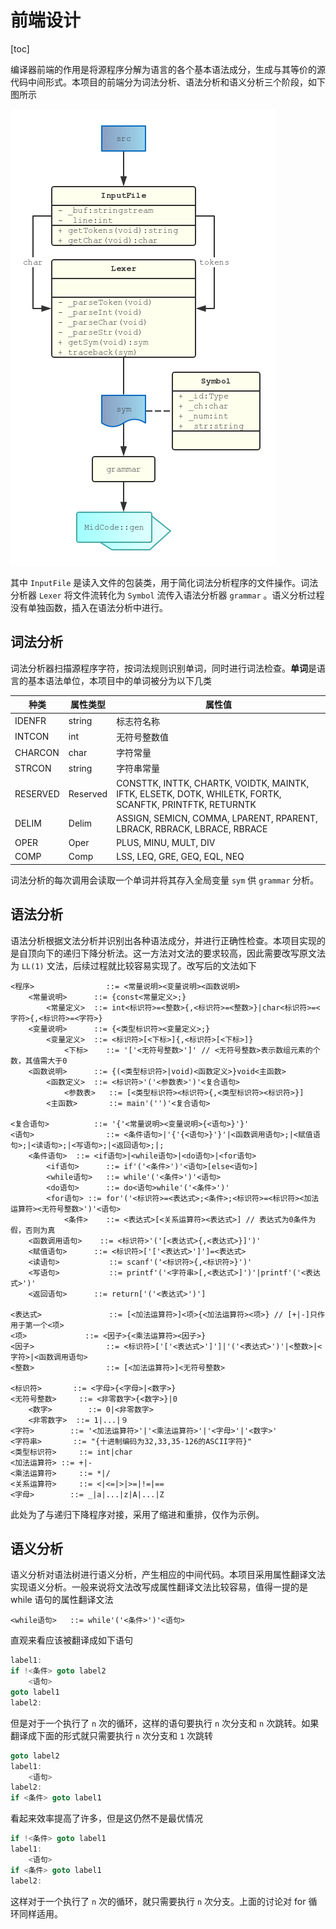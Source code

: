 # 前端设计

[toc]

编译器前端的作用是将源程序分解为语言的各个基本语法成分，生成与其等价的源代码中间形式。本项目的前端分为词法分析、语法分析和语义分析三个阶段，如下图所示

![frontend_hier](./img/frontend_hier.png)

其中 `InputFile` 是读入文件的包装类，用于简化词法分析程序的文件操作。词法分析器 `Lexer` 将文件流转化为 `Symbol` 流传入语法分析器 `grammar` 。语义分析过程没有单独函数，插入在语法分析中进行。

## 词法分析

词法分析器扫描源程序字符，按词法规则识别单词，同时进行词法检查。**单词**是语言的基本语法单位，本项目中的单词被分为以下几类

| 种类     | 属性类型 | 属性值                                                       |
| -------- | -------- | ------------------------------------------------------------ |
| IDENFR   | string   | 标志符名称                                                   |
| INTCON   | int      | 无符号整数值                                                 |
| CHARCON  | char     | 字符常量                                                     |
| STRCON   | string   | 字符串常量                                                   |
| RESERVED | Reserved | CONSTTK, INTTK, CHARTK, VOIDTK, MAINTK, IFTK, ELSETK, DOTK, WHILETK, FORTK, SCANFTK, PRINTFTK, RETURNTK |
| DELIM    | Delim    | ASSIGN, SEMICN, COMMA, LPARENT, RPARENT, LBRACK, RBRACK, LBRACE, RBRACE |
| OPER     | Oper     | PLUS, MINU, MULT, DIV                                        |
| COMP     | Comp     | LSS, LEQ, GRE, GEQ, EQL, NEQ                                 |

词法分析的每次调用会读取一个单词并将其存入全局变量 `sym` 供 `grammar` 分析。

## 语法分析

语法分析根据文法分析并识别出各种语法成分，并进行正确性检查。本项目实现的是自顶向下的递归下降分析法。这一方法对文法的要求较高，因此需要改写原文法为 `LL(1)` 文法，后续过程就比较容易实现了。改写后的文法如下

```
<程序>				::= <常量说明><变量说明><函数说明>
	<常量说明>		::= {const<常量定义>;}
		<常量定义> 	::= int<标识符>=<整数>{,<标识符>=<整数>}|char<标识符>=<字符>{,<标识符>=<字符>}
	<变量说明>		::= {<类型标识符><变量定义>;}
		<变量定义> 	::= <标识符>[<下标>]{,<标识符>[<下标>]}
			<下标>	::= '['<无符号整数>']' // <无符号整数>表示数组元素的个数，其值需大于0
	<函数说明>		::= {(<类型标识符>|void)<函数定义>}void<主函数>
		<函数定义>	::= <标识符>'('<参数表>')'<复合语句>
			<参数表>	::= [<类型标识符><标识符>{,<类型标识符><标识符>}]
		<主函数>		::= main'('')'<复合语句>

<复合语句>			::= '{'<常量说明><变量说明>{<语句>}'}'
<语句>				::= <条件语句>|'{'{<语句>}'}'|<函数调用语句>;|<赋值语句>;|<读语句>;|<写语句>;|<返回语句>;|;
	<条件语句>	::= <if语句>|<while语句>|<do语句>|<for语句>
		<if语句>		::= if'('<条件>')'<语句>[else<语句>]
		<while语句>	::= while'('<条件>')'<语句>
		<do语句>		::= do<语句>while'('<条件>')'
		<for语句>	::= for'('<标识符>=<表达式>;<条件>;<标识符>=<标识符><加法运算符><无符号整数>')'<语句>
			<条件>	::= <表达式>[<关系运算符><表达式>] // 表达式为0条件为假，否则为真
	<函数调用语句>	::= <标识符>'('[<表达式>{,<表达式>}]')'
	<赋值语句>		::= <标识符>['['<表达式>']']=<表达式>
	<读语句>			::= scanf'('<标识符>{,<标识符>}')'
	<写语句>			::= printf'('<字符串>[,<表达式>]')'|printf'('<表达式>')' 
	<返回语句>		::= return['('<表达式>')']

<表达式>				::= [<加法运算符>]<项>{<加法运算符><项>} // [+|-]只作用于第一个<项>
<项>				::= <因子>{<乘法运算符><因子>}
<因子>				::= <标识符>['['<表达式>']']|'('<表达式>')'|<整数>|<字符>|<函数调用语句>
<整数>				::= [<加法运算符>]<无符号整数>

<标识符>		::= <字母>{<字母>|<数字>}
<无符号整数> 	::= <非零数字>{<数字>}|0
	<数字>		::= 0|<非零数字>
	<非零数字>	::= 1|...|９
<字符>		::= '<加法运算符>'|'<乘法运算符>'|'<字母>'|'<数字>'
<字符串>		::= "{十进制编码为32,33,35-126的ASCII字符}"
<类型标识符> 	::= int|char
<加法运算符>	::= +|-
<乘法运算符> 	::= *|/
<关系运算符> 	::= <|<=|>|>=|!=|==
<字母>		::= _|a|...|z|A|...|Z
```

此处为了与递归下降程序对接，采用了缩进和重排，仅作为示例。

## 语义分析

语义分析对语法树进行语义分析，产生相应的中间代码。本项目采用属性翻译文法实现语义分析。一般来说将文法改写成属性翻译文法比较容易，值得一提的是 while 语句的属性翻译文法

```
<while语句>	::= while'('<条件>')'<语句>
```

直观来看应该被翻译成如下语句

```cpp
label1:
if !<条件> goto label2
	<语句>
goto label1
label2:
```

但是对于一个执行了 `n` 次的循环，这样的语句要执行 `n` 次分支和 `n` 次跳转。如果翻译成下面的形式就只需要执行 `n` 次分支和 `1` 次跳转

```cpp
goto label2
label1:
	<语句>
label2:
if <条件> goto label1
```

看起来效率提高了许多，但是这仍然不是最优情况

```cpp
if !<条件> goto label1
label1:
	<语句>
if <条件> goto label1
label2:
```

这样对于一个执行了 `n` 次的循环，就只需要执行 `n` 次分支。上面的讨论对 for 循环同样适用。